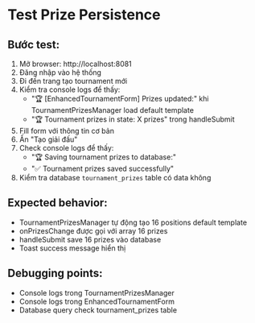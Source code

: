 # Test Prize Persistence

## Bước test:

1. Mở browser: http://localhost:8081
2. Đăng nhập vào hệ thống  
3. Đi đến trang tạo tournament mới
4. Kiểm tra console logs để thấy:
   - "🏆 [EnhancedTournamentForm] Prizes updated:" khi TournamentPrizesManager load default template
   - "🏆 Tournament prizes in state: X prizes" trong handleSubmit
5. Fill form với thông tin cơ bản 
6. Ấn "Tạo giải đấu"
7. Check console logs để thấy:
   - "🏆 Saving tournament prizes to database:"
   - "✅ Tournament prizes saved successfully"
8. Kiểm tra database `tournament_prizes` table có data không

## Expected behavior:
- TournamentPrizesManager tự động tạo 16 positions default template
- onPrizesChange được gọi với array 16 prizes  
- handleSubmit save 16 prizes vào database
- Toast success message hiển thị

## Debugging points:
- Console logs trong TournamentPrizesManager
- Console logs trong EnhancedTournamentForm 
- Database query check tournament_prizes table
